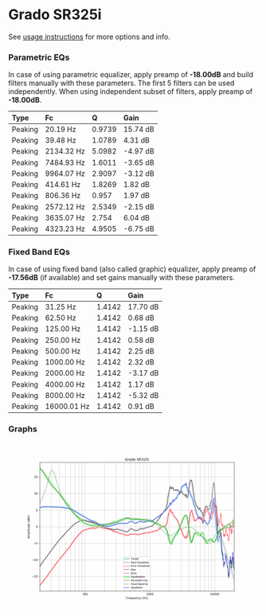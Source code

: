 # Grado SR325i
See [usage instructions](https://github.com/jaakkopasanen/AutoEq#usage) for more options and info.

### Parametric EQs
In case of using parametric equalizer, apply preamp of **-18.00dB** and build filters manually
with these parameters. The first 5 filters can be used independently.
When using independent subset of filters, apply preamp of **-18.00dB**.

| Type    | Fc         |      Q | Gain     |
|:--------|:-----------|:-------|:---------|
| Peaking | 20.19 Hz   | 0.9739 | 15.74 dB |
| Peaking | 39.48 Hz   | 1.0789 | 4.31 dB  |
| Peaking | 2134.32 Hz | 5.0982 | -4.97 dB |
| Peaking | 7484.93 Hz | 1.6011 | -3.65 dB |
| Peaking | 9964.07 Hz | 2.9097 | -3.12 dB |
| Peaking | 414.61 Hz  | 1.8269 | 1.82 dB  |
| Peaking | 806.36 Hz  | 0.957  | 1.97 dB  |
| Peaking | 2572.12 Hz | 2.5349 | -2.15 dB |
| Peaking | 3635.07 Hz | 2.754  | 6.04 dB  |
| Peaking | 4323.23 Hz | 4.9505 | -6.75 dB |

### Fixed Band EQs
In case of using fixed band (also called graphic) equalizer, apply preamp of **-17.56dB**
(if available) and set gains manually with these parameters.

| Type    | Fc          |      Q | Gain     |
|:--------|:------------|:-------|:---------|
| Peaking | 31.25 Hz    | 1.4142 | 17.70 dB |
| Peaking | 62.50 Hz    | 1.4142 | 0.68 dB  |
| Peaking | 125.00 Hz   | 1.4142 | -1.15 dB |
| Peaking | 250.00 Hz   | 1.4142 | 0.58 dB  |
| Peaking | 500.00 Hz   | 1.4142 | 2.25 dB  |
| Peaking | 1000.00 Hz  | 1.4142 | 2.32 dB  |
| Peaking | 2000.00 Hz  | 1.4142 | -3.17 dB |
| Peaking | 4000.00 Hz  | 1.4142 | 1.17 dB  |
| Peaking | 8000.00 Hz  | 1.4142 | -5.32 dB |
| Peaking | 16000.01 Hz | 1.4142 | 0.91 dB  |

### Graphs
![](./Grado%20SR325i.png)